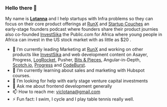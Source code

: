 ### Hello there 👋


My name is **[Lotanna](https://twitter.com/viclotana)** and I help startups with Infra problems so they can focus on their core product offerings at [RunX](https://runx.dev) and [Startup Couches](https://feeds.transistor.fm/startup-couches-with-lotanna) an early-stage founders podcast where founders share their product journies also co-founded [InvestSika](http://investsika.com/) the Public.com for Africa where young people in Africa can invest in the US stock market with as little as $20 .

- 🔭 I’m currently leading Marketing at [RunX](https://runx.dev) and working on other products like [InvestSika](http://investsika.com/) and web development content on Asayer, Progress, [LogRocket](https://blog.logrocket.com/author/nwoselotanna/), Pusher, [Bits & Pieces](https://blog.bitsrc.io/@viclotana), Angular-in-Depth, [Scotch.io](https://scotch.io/@Viclotana), [Progress](https://www.telerik.com/blogs/author/nwose-lotanna) and [CodeBurst](https://codeburst.io/@viclotana).
- 🌱 I’m currently learning about sales and marketing with Hubspot courses.
- 🤔 I’m looking for help with early stage venture capital investments
- 💬 Ask me about frontend development generally
- 📫 How to reach me: viclotana@gmail.com
- ⚡ Fun fact: I swim, I cycle and I play table tennis really well. 
